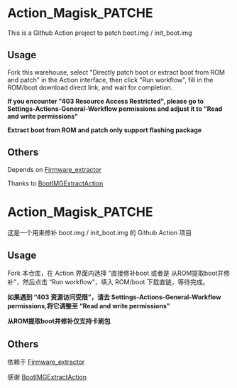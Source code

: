 # Action_Magisk_PATCHE

This is a Github Action project to patch boot.img / init_boot.img

## Usage

Fork this warehouse, select "Directly patch boot or extract boot from ROM and patch" in the Action interface, then click "Run workflow", fill in the ROM/boot download direct link, and wait for completion.

**If you encounter "403 Resource Access Restricted", please go to Settings-Actions-General-Workflow permissions and adjust it to "Read and write permissions"**

**Extract boot from ROM and patch only support flashing package**

## Others

Depends on [Firmware_extractor](https://github.com/ShivamKumarJha/Firmware_extractor)

Thanks to [BootIMGExtractAction](https://github.com/tosasitill/BootIMGExtractAction)


# Action_Magisk_PATCHE

这是一个用来修补 boot.img / init_boot.img 的 Github Action 项目

## Usage

Fork 本仓库，在 Action 界面内选择 “直接修补boot 或者是 从ROM提取boot并修补”，然后点击 “Run workflow”，填入 ROM/boot 下载直链，等待完成。

**如果遇到 “403 资源访问受限”，请去 Settings-Actions-General-Workflow permissions,将它调整至 “Read and write permissions”**

**从ROM提取boot并修补仅支持卡刷包**

## Others

依赖于 [Firmware_extractor](https://github.com/ShivamKumarJha/Firmware_extractor)

感谢 [BootIMGExtractAction](https://github.com/tosasitill/BootIMGExtractAction)

